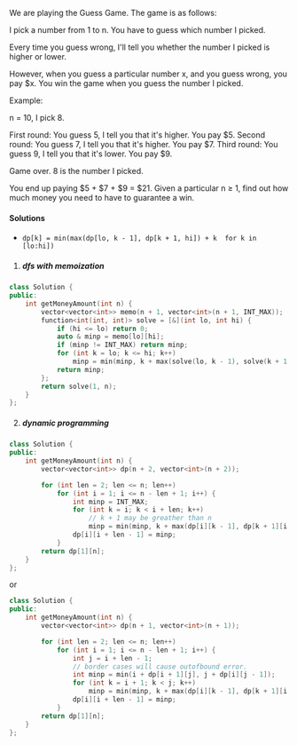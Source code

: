 We are playing the Guess Game. The game is as follows:

I pick a number from 1 to n. You have to guess which number I picked.

Every time you guess wrong, I'll tell you whether the number I picked is higher or lower.

However, when you guess a particular number x, and you guess wrong, you pay $x. You win the game when you guess the number I picked.

Example:

n = 10, I pick 8.

First round:  You guess 5, I tell you that it's higher. You pay $5.
Second round: You guess 7, I tell you that it's higher. You pay $7.
Third round:  You guess 9, I tell you that it's lower. You pay $9.

Game over. 8 is the number I picked.

You end up paying $5 + $7 + $9 = $21.
Given a particular n ≥ 1, find out how much money you need to have to guarantee a win.

#### Solutions

- `dp[k] = min(max(dp[lo, k - 1], dp[k + 1, hi]) + k  for k in [lo:hi])`

1. ##### dfs with memoization

```c++
class Solution {
public:
    int getMoneyAmount(int n) {
        vector<vector<int>> memo(n + 1, vector<int>(n + 1, INT_MAX));
        function<int(int, int)> solve = [&](int lo, int hi) {
            if (hi <= lo) return 0;
            auto & minp = memo[lo][hi];
            if (minp != INT_MAX) return minp;
            for (int k = lo; k <= hi; k++)
                minp = min(minp, k + max(solve(lo, k - 1), solve(k + 1, hi)));
            return minp;
        };
        return solve(1, n);
    }
};
```


2. ##### dynamic programming

```c++
class Solution {
public:
    int getMoneyAmount(int n) {
        vector<vector<int>> dp(n + 2, vector<int>(n + 2));

        for (int len = 2; len <= n; len++)
            for (int i = 1; i <= n - len + 1; i++) {
                int minp = INT_MAX;
                for (int k = i; k < i + len; k++)
                    // k + 1 may be greather than n
                    minp = min(minp, k + max(dp[i][k - 1], dp[k + 1][i + len - 1]));
                dp[i][i + len - 1] = minp;
            }
        return dp[1][n];
    }
};
```

or

```c++
class Solution {
public:
    int getMoneyAmount(int n) {
        vector<vector<int>> dp(n + 1, vector<int>(n + 1));

        for (int len = 2; len <= n; len++)
            for (int i = 1; i <= n - len + 1; i++) {
                int j = i + len - 1;
                // border cases will cause outofbound error.
                int minp = min(i + dp[i + 1][j], j + dp[i][j - 1]);
                for (int k = i + 1; k < j; k++)
                    minp = min(minp, k + max(dp[i][k - 1], dp[k + 1][i + len - 1]));
                dp[i][i + len - 1] = minp;
            }
        return dp[1][n];
    }
};
```